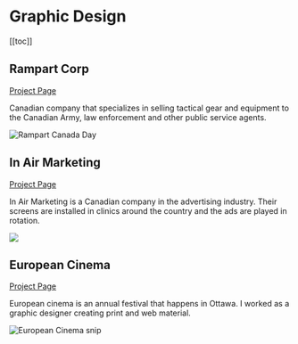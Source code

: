 # Graphic Design

[[toc]]

## Rampart Corp

[Project Page](/work/graphics/rampart.md)

Canadian company that specializes in selling tactical gear and equipment to the Canadian Army, law enforcement and  other public service agents. 

![Rampart Canada Day](/images/work/rampart/rampart.jpg)

## In Air Marketing

[Project Page](/work/in-air-marketing.md)

In Air Marketing is a Canadian company in the advertising industry.  Their screens are installed in clinics around the country and the ads are played in rotation.

![](/images/work/in-air-marketing/bluebird-cafe.jpg)

## European Cinema

[Project Page](/work/european-cinema.md)

European cinema is an annual festival that happens in Ottawa.  I worked as a graphic designer creating print and web material. 

![European Cinema snip](/images/work/european-cinema/euro-cinema.png)